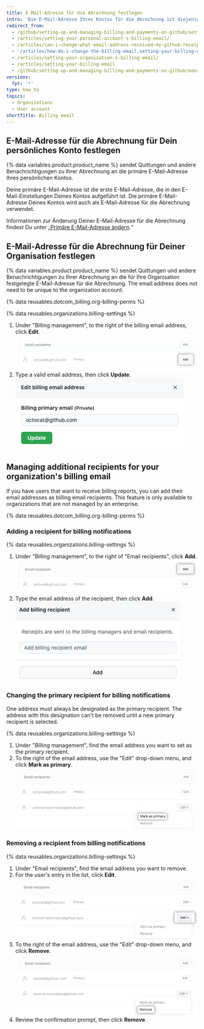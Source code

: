 ```yaml
---
title: E-Mail-Adresse für die Abrechnung festlegen
intro: 'Die E-Mail-Adresse Ihres Kontos für die Abrechnung ist diejenige Adresse, an die {% data variables.product.product_name %} Quittungen und andere Benachrichtigungen zu Ihrer Abrechnung sendet.'
redirect_from:
  - /github/setting-up-and-managing-billing-and-payments-on-github/setting-your-billing-email
  - /articles/setting-your-personal-account-s-billing-email/
  - /articles/can-i-change-what-email-address-received-my-github-receipt/
  - '/articles/how-do-i-change-the-billing-email,setting-your-billing-email/'
  - /articles/setting-your-organization-s-billing-email/
  - /articles/setting-your-billing-email
  - /github/setting-up-and-managing-billing-and-payments-on-github/managing-your-github-billing-settings/setting-your-billing-email
versions:
  fpt: '*'
type: how_to
topics:
  - Organizations
  - User account
shortTitle: Billing email
---
```


## E-Mail-Adresse für die Abrechnung für Dein persönliches Konto festlegen

{% data variables.product.product_name %} sendet Quittungen und andere Benachrichtigungen zu Ihrer Abrechnung an die primäre E-Mail-Adresse Ihres persönlichen Kontos.

Deine primäre E-Mail-Adresse ist die erste E-Mail-Adresse, die in den E-Mail-Einstellungen Deines Kontos aufgeführt ist. Die primäre E-Mail-Adresse Deines Kontos wird auch als E-Mail-Adresse für die Abrechnung verwendet.

Informationen zur Änderung Deiner E-Mail-Adresse für die Abrechnung findest Du unter „[Primäre E-Mail-Adresse ändern](/articles/changing-your-primary-email-address).“

## E-Mail-Adresse für die Abrechnung für Deiner Organisation festlegen

{% data variables.product.product_name %} sendet Quittungen und andere Benachrichtigungen zu Ihrer Abrechnung an die für Ihre Organisation festgelegte E-Mail-Adresse für die Abrechnung. The email address does not need to be unique to the organization account.

{% data reusables.dotcom_billing.org-billing-perms %}

{% data reusables.organizations.billing-settings %}
1. Under "Billing management", to the right of the billing email address, click **Edit**. ![Current billing emails](/assets/images/help/billing/billing-change-email.png)
2. Type a valid email address, then click **Update**. ![Change billing email address modal](/assets/images/help/billing/billing-change-email-modal.png)

## Managing additional recipients for your organization's billing email

If you have users that want to receive billing reports, you can add their email addresses as billing email recipients. This feature is only available to organizations that are not managed by an enterprise.

{% data reusables.dotcom_billing.org-billing-perms %}

### Adding a recipient for billing notifications

{% data reusables.organizations.billing-settings %}
1. Under "Billing management", to the right of "Email recipients", click **Add**. ![Add recipient](/assets/images/help/billing/billing-add-email-recipient.png)
1. Type the email address of the recipient, then click **Add**. ![Add recipient modal](/assets/images/help/billing/billing-add-email-recipient-modal.png)

### Changing the primary recipient for billing notifications

One address must always be designated as the primary recipient. The address with this designation can't be removed until a new primary recipient is selected.

{% data reusables.organizations.billing-settings %}
1. Under "Billing management", find the email address you want to set as the primary recipient.
1. To the right of the email address, use the "Edit" drop-down menu, and click **Mark as primary**. ![Mark primary recipient](/assets/images/help/billing/billing-change-primary-email-recipient.png)

### Removing a recipient from billing notifications

{% data reusables.organizations.billing-settings %}
1. Under "Email recipients", find the email address you want to remove.
1. For the user's entry in the list, click **Edit**. ![Edit recipient](/assets/images/help/billing/billing-edit-email-recipient.png)
1. To the right of the email address, use the "Edit" drop-down menu, and click **Remove**. ![Remove recipient](/assets/images/help/billing/billing-remove-email-recipient.png)
1. Review the confirmation prompt, then click **Remove**.
